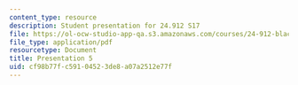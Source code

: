 ```yaml
---
content_type: resource
description: Student presentation for 24.912 S17
file: https://ol-ocw-studio-app-qa.s3.amazonaws.com/courses/24-912-black-matters-introduction-to-black-studies-spring-2017/cf98b77fc59104523de8a07a2512e77f_MIT24_912S17_presentation_5.pdf
file_type: application/pdf
resourcetype: Document
title: Presentation 5
uid: cf98b77f-c591-0452-3de8-a07a2512e77f
---
```

